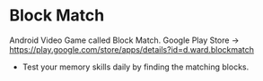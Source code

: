 # Block Match
Android Video Game called Block Match. Google Play Store -> https://play.google.com/store/apps/details?id=d.ward.blockmatch
- Test your memory skills daily by finding the matching blocks.
